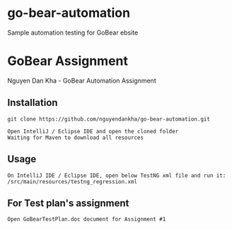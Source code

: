 # go-bear-automation
Sample automation testing for GoBear ebsite

# GoBear Assignment
Nguyen Dan Kha - GoBear Automation Assignment

## Installation
```
git clone https://github.com/nguyendankha/go-bear-automation.git
```
```
Open IntelliJ / Eclipse IDE and open the cloned folder
Waiting for Maven to download all resources
```

## Usage
```
On IntelliJ IDE / Eclipse IDE, open below TestNG xml file and run it:
/src/main/resources/testng_regression.xml
```

## For Test plan's assignment
```
Open GoBearTestPlan.doc document for Assignment #1
```
